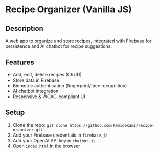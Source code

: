 # Recipe Organizer (Vanilla JS)

## Description
A web app to organize and store recipes, integrated with Firebase for persistence and AI chatbot for recipe suggestions.

## Features
- Add, edit, delete recipes (CRUD)
- Store data in Firebase
- Biometric authentication (fingerprint/face recognition)
- AI chatbot integration
- Responsive & WCAG-compliant UI

## Setup
1. Clone the repo: `git clone https://github.com/KamideKami/recipe-organizer.git`
2. Add your Firebase credentials in `firebase.js`
3. Add your OpenAI API key in `chatbot.js`
4. Open `index.html` in the browser

